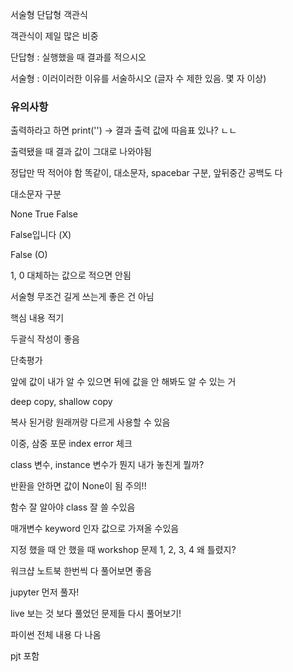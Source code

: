 서술형 단답형 객관식

객관식이 제일 많은 비중

단답형 : 실행했을 때 결과를 적으시오

서술형 : 이러이러한 이유를 서술하시오 (글자 수 제한 있음. 몇 자 이상)



### 유의사항

출력하라고 하면 print('') -> 결과 출력 값에 따음표 있나? ㄴㄴ

출력됐을 때 결과 값이 그대로 나와야됨

정답만 딱 적어야 함 똑같이, 대소문자, spacebar 구분, 앞뒤중간 공백도 다



대소문자 구분

None True False

False입니다 (X)

False (O)

1, 0 대체하는 값으로 적으면 안됨



서술형 무조건 길게 쓰는게 좋은 건 아님

핵심 내용 적기

두괄식 작성이 좋음



단축평가

앞에 값이 내가 알 수 있으면 뒤에 값을 안 해봐도 알 수 있는 거

deep copy, shallow copy

복사 된거랑 원래꺼랑 다르게 사용할 수 있음



이중, 삼중 포문 index error 체크

class 변수, instance 변수가 뭔지 내가 놓친게 뭘까?



반환을 안하면 값이 None이 됨 주의!!



함수 잘 알아야 class 잘 쓸 수있음

매개변수 keyword 인자 값으로 가져올 수있음

지정 했을 때 안 했을 때 workshop 문제 1, 2, 3, 4 왜 틀렸지?



워크샵 노트북 한번씩 다 풀어보면 좋음

jupyter 먼저 풀자!



live 보는 것 보다 풀었던 문제들 다시 풀어보기!



파이썬 전체 내용 다 나옴

pjt 포함